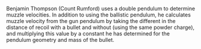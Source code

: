 Benjamin Thompson (Count Rumford) uses a double pendulum to determine muzzle velocities.  In addition to using the ballistic pendulum, he calculates muzzle velocity from the gun pendulum by taking the different in the distance of recoil with a bullet and without (using the same powder charge), and multiplying this value by a constant he has determined for the pendulum geometry and mass of the bullet.
